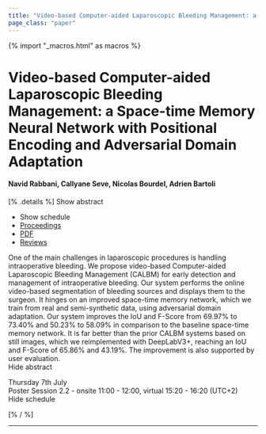 ```yaml
---
title: "Video-based Computer-aided Laparoscopic Bleeding Management: a Space-time Memory Neural Network with Positional Encoding and Adversarial Domain Adaptation"
page_class: "paper"
---
```


{% import "_macros.html" as macros %}

# Video-based Computer-aided Laparoscopic Bleeding Management: a Space-time Memory Neural Network with Positional Encoding and Adversarial Domain Adaptation

#### Navid Rabbani, Callyane Seve, Nicolas Bourdel, Adrien Bartoli

[% .details %]
<a class="toggle_visibility" data-selector=".abstract" data-level="3">Show abstract</a>
- <a class="toggle_visibility" data-selector=".schedule" data-level="3">Show schedule</a>
- <a href="">Proceedings</a>
- <a href="https://openreview.net/pdf?id=kmV0i37vuCy">PDF</a>
- <a href="https://openreview.net/forum?id=kmV0i37vuCy">Reviews</a>

<p>
    <span class="abstract">
        One of the main challenges in laparoscopic procedures is handling intraoperative bleeding. We propose video-based Computer-aided Laparoscopic Bleeding Management (CALBM) for early detection and management of intraoperative bleeding. Our system performs the online video-based segmentation of bleeding sources and displays them to the surgeon. It hinges on an improved space-time memory network, which we train from real and semi-synthetic data, using adversarial domain adaptation. Our system improves the IoU and F-Score from 69.97% to 73.40% and 50.23% to 58.09% in comparison to the baseline space-time memory network. It is far better than the prior CALBM systems based on still images, which we reimplemented with DeepLabV3+, reaching an  IoU and F-Score of 65.86% and 43.19%. The improvement is also supported by user evaluation.
        <br>
        <span class="actions"><a class="toggle_visibility" data-level="2">Hide abstract</a></span>
    </span>
</p>

<p>
    <span class="schedule">
        Thursday 7th July<br>Poster Session 2.2 - onsite 11:00 - 12:00, virtual 15:20 - 16:20 (UTC+2)
        <br>
        <span class="actions"><a class="toggle_visibility" data-level="2">Hide schedule</a></span>
    </span>
</p>

[% / %]


---
<!-- { macros.presentation('', '', 720, 450) } -->
